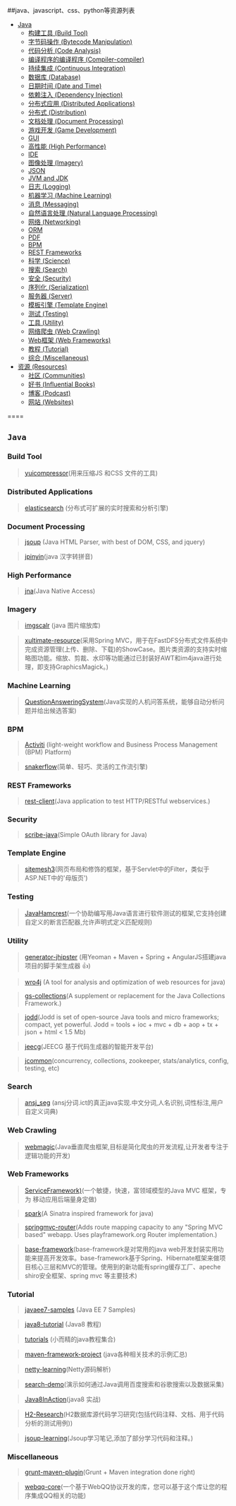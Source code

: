##java、javascript、css、python等资源列表 

+ [Java](#java)
    + [构建工具 (Build Tool)](#build-tool)
    + [字节码操作 (Bytecode Manipulation)](#bytecode-manipulation)
    + [代码分析 (Code Analysis)](#code-analysis)
    + [编译程序的编译程序 (Compiler-compiler)](#compiler-compiler)
    + [持续集成 (Continuous Integration)](#continuous-integration)
    + [数据库 (Database)](#database)
    + [日期时间 (Date and Time)](#date-and-time)
    + [依赖注入 (Dependency Injection)](#dependency-injection)
    + [分布式应用 (Distributed Applications)](#distributed-applications)
    + [分布式 (Distribution)](#distribution)
    + [文档处理 (Document Processing)](#document-processing)
    + [游戏开发 (Game Development)](#game-development)
    + [GUI](#gui)
    + [高性能 (High Performance)](#high-performance)
    + [IDE](#ide)
    + [图像处理 (Imagery)](#imagery)
    + [JSON](#json)
    + [JVM and JDK](#jvm-and-jdk)
    + [日志 (Logging)](#logging)
    + [机器学习 (Machine Learning)](#machine-learning)
    + [消息 (Messaging)](#messaging)
    + [自然语言处理 (Natural Language Processing)](#natural-language-processing)
    + [网络 (Networking)](#networking)
    + [ORM](#orm)
    + [PDF](#pdf)
    + [BPM](#bpm)
    + [REST Frameworks](#rest-frameworks)
    + [科学 (Science)](#science)
    + [搜索 (Search)](#search)
    + [安全 (Security)](#security)
    + [序列化 (Serialization)](#serialization)
    + [服务器 (Server)](#server)
    + [模板引擎 (Template Engine)](#template-engine)
    + [测试 (Testing)](#testing)
    + [工具 (Utility)](#utility)
    + [网络爬虫 (Web Crawling)](#web-crawling)
    + [Web框架 (Web Frameworks)](#web-frameworks)   
    + [教程 (Tutorial)](#tutorial)
    + [综合 (Miscellaneous)](#miscellaneous)
+ [资源 (Resources)](#resources)
    + [社区 (Communities)](#communities)
    + [好书 (Influential Books)](#influential-books)
    + [博客 (Podcast)](#podcasts)
    + [网站 (Websites)](#websites)

====

## ```Java```

### Build Tool
>[yuicompressor](https://github.com/yui/yuicompressor)(用来压缩JS 和CSS 文件的工具)

### Distributed Applications
>[elasticsearch](https://github.com/elasticsearch/elasticsearch) (分布式可扩展的实时搜索和分析引擎)

### Document Processing
>[jsoup](https://github.com/jhy/jsoup) (Java HTML Parser, with best of DOM, CSS, and jquery)

>[jpinyin](https://github.com/stuxuhai/jpinyin)(java 汉字转拼音)

### High Performance
>[jna](https://github.com/twall/jna)(Java Native Access)

### Imagery
>[imgscalr](https://github.com/thebuzzmedia/imgscalr) (java 图片缩放库)

>[xultimate-resource](https://github.com/daniellitoc/xultimate-resource)(采用Spring MVC，用于在FastDFS分布式文件系统中完成资源管理(上传、删除、下载)的ShowCase。图片类资源的支持实时缩略图功能。缩放、剪裁、水印等功能通过已封装好AWT和im4java进行处理，即支持GraphicsMagick。)

### Machine Learning
>[QuestionAnsweringSystem](https://github.com/ysc/QuestionAnsweringSystem)(Java实现的人机问答系统，能够自动分析问题并给出候选答案)

### BPM
>[Activiti](https://github.com/Activiti/Activiti) (light-weight workflow and Business Process Management (BPM) Platform)

>[snakerflow](https://github.com/snakerflow/snakerflow)(简单、轻巧、灵活的工作流引擎)

### REST Frameworks
>[rest-client](https://github.com/wiztools/rest-client)(Java application to test HTTP/RESTful webservices.)

### Security
>[scribe-java](https://github.com/fernandezpablo85/scribe-java)(Simple OAuth library for Java)

### Template Engine
>[sitemesh3](https://github.com/sitemesh/sitemesh3)(网页布局和修饰的框架，基于Servlet中的Filter，类似于ASP.NET中的'母版页')

### Testing
>[JavaHamcrest](https://github.com/hamcrest/JavaHamcrest)(一个协助编写用Java语言进行软件测试的框架,它支持创建自定义的断言匹配器,允许声明式定义匹配规则)

### Utility
>[generator-jhipster](https://github.com/jhipster/generator-jhipster) (用Yeoman + Maven + Spring + AngularJS搭建java项目的脚手架生成器 :+1:)

>[wro4j](https://github.com/alexo/wro4j) (A tool for analysis and optimization of web resources for java)

>[gs-collections](https://github.com/goldmansachs/gs-collections)(A supplement or replacement for the Java Collections Framework.)

>[jodd](https://github.com/oblac/jodd)(Jodd is set of open-source Java tools and micro frameworks; compact, yet powerful. Jodd = tools + ioc + mvc + db + aop + tx + json + html < 1.5 Mb)

>[jeecg](https://github.com/zhangdaiscott/jeecg)(JEECG 基于代码生成器的智能开发平台)

>[jcommon](https://github.com/facebook/jcommon)(concurrency, collections, zookeeper, stats/analytics, config, testing, etc)

### Search
>[ansj_seg](https://github.com/ansjsun/ansj_seg) (ansj分词.ict的真正java实现.中文分词,人名识别,词性标注,用户自定义词典)

### Web Crawling
>[webmagic](https://github.com/code4craft/webmagic)(Java垂直爬虫框架,目标是简化爬虫的开发流程,让开发者专注于逻辑功能的开发)

### Web Frameworks
>[ServiceFramework)](https://github.com/allwefantasy/ServiceFramework)(一个敏捷，快速，富领域模型的Java MVC 框架，专为 移动应用后端量身定做)

>[spark](https://github.com/perwendel/spark)(A Sinatra inspired framework for java)

>[springmvc-router](https://github.com/resthub/springmvc-router)(Adds route mapping capacity to any "Spring MVC based" webapp. Uses playframework.org Router implementation.)

>[base-framework](https://github.com/dactiv/base-framework)(base-framework是对常用的java web开发封装实用功能来提高开发效率。base-framework基于Spring、Hibernate框架来做项目核心三层和MVC的管理。使用到的新功能有spring缓存工厂、apeche shiro安全框架、spring mvc 等主要技术)

### Tutorial
>[javaee7-samples](https://github.com/javaee-samples/javaee7-samples) (Java EE 7 Samples)

>[java8-tutorial](https://github.com/winterbe/java8-tutorial) (Java8 教程)

>[tutorials](https://github.com/eugenp/tutorials) (小而精的java教程集合)

>[maven-framework-project](https://github.com/v5developer/maven-framework-project) (java各种相关技术的示例汇总)

>[netty-learning](https://github.com/code4craft/netty-learning)(Netty源码解析)

>[search-demo](https://github.com/ysc/search-demo)(演示如何通过Java调用百度搜索和谷歌搜索以及数据采集)

>[Java8InAction](https://github.com/java8/Java8InAction)(java8 实战)

>[H2-Research](https://github.com/codefollower/H2-Research)(H2数据库源代码学习研究(包括代码注释、文档、用于代码分析的测试用例))

>[jsoup-learning](https://github.com/code4craft/jsoup-learning)(Jsoup学习笔记,添加了部分学习代码和注释。)

### Miscellaneous
>[grunt-maven-plugin](https://github.com/allegro/grunt-maven-plugin)(Grunt + Maven integration done right)

>[webqq-core](https://github.com/im-qq/webqq-core)(一个基于WebQQ协议开发的库，您可以基于这个库让您的程序集成QQ相关的功能)
